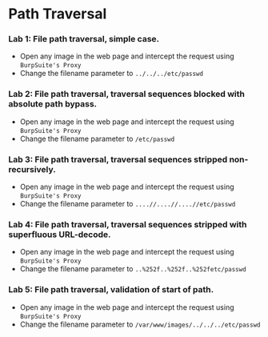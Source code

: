 # Path Traversal

### Lab 1: File path traversal, simple case.
- Open any image in the web page and intercept the request using `BurpSuite's Proxy`
- Change the filename parameter to `../../../etc/passwd`

### Lab 2: File path traversal, traversal sequences blocked with absolute path bypass.
- Open any image in the web page and intercept the request using `BurpSuite's Proxy`
- Change the filename parameter to `/etc/passwd`

### Lab 3: File path traversal, traversal sequences stripped non-recursively.
- Open any image in the web page and intercept the request using `BurpSuite's Proxy`
- Change the filename parameter to `....//....//....//etc/passwd`

### Lab 4: File path traversal, traversal sequences stripped with superfluous URL-decode.
- Open any image in the web page and intercept the request using `BurpSuite's Proxy`
- Change the filename parameter to `..%252f..%252f..%252fetc/passwd`

### Lab 5: File path traversal, validation of start of path.
- Open any image in the web page and intercept the request using `BurpSuite's Proxy`
- Change the filename parameter to `/var/www/images/../../../etc/passwd`


